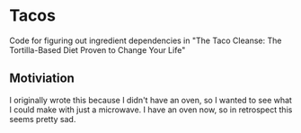 # Tacos

Code for figuring out ingredient dependencies in "The Taco Cleanse: The Tortilla-Based Diet Proven to Change Your Life"

## Motiviation

I originally wrote this because I didn't have an oven, so I wanted to see what I could make with just a microwave. I have an oven now, so in retrospect this seems pretty sad.
